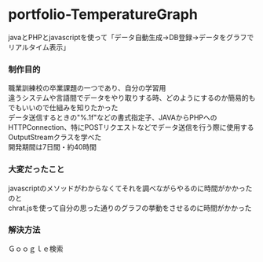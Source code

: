 # portfolio-TemperatureGraph
javaとPHPとjavascriptを使って「データ自動生成→DB登録→データをグラフでリアルタイム表示」    
### 制作目的
職業訓練校の卒業課題の一つであり、自分の学習用  
違うシステムや言語間でデータをやり取りする時、どのようにするのか簡易的もでもいいので仕組みを知りたかった  
データ送信するときの"%.1f"などの書式指定子、JAVAからPHPへのHTTPConnection、特にPOSTリクエストなどでデータ送信を行う際に使用するOutputStreamクラスを学べた  
開発期間は7日間・約40時間  
### 大変だったこと
javascriptのメソッドがわからなくてそれを調べながらやるのに時間がかかったのと  
chrat.jsを使って自分の思った通りのグラフの挙動をさせるのに時間がかかった
### 解決方法
Ｇｏｏｇｌｅ検索
